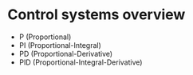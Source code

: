 # Control systems overview   
- P (Proportional)
- PI (Proportional-Integral)
- PD (Proportional-Derivative)
- PID (Proportional-Integral-Derivative)
